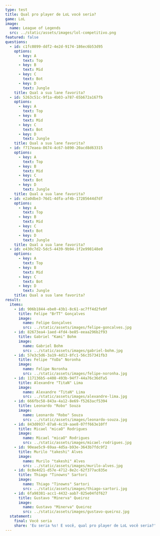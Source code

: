 ```yaml
---
type: test
title: Qual pro player de LoL você seria?
game: LoL
image:
  name: League of Legends
  src: ../static/assets/images/lol-competitivo.png
featured: false
questions:
  - id: c1fc0899-ddf2-4e2d-9174-186ec6b53d95
    options:
      - key: A
        text: Top
      - key: B
        text: Mid
      - key: C
        text: Bot
      - key: D
        text: Jungle
    title: Qual a sua lane favorita?
  - id: 5263c51c-9f1a-4b03-a787-65b672a167fb
    options:
      - key: A
        text: Top
      - key: B
        text: Mid
      - key: C
        text: Bot
      - key: D
        text: Jungle
    title: Qual a sua lane favorita?
  - id: f717eaea-8674-4c67-b890-20acd8d63315
    options:
      - key: A
        text: Top
      - key: B
        text: Mid
      - key: C
        text: Bot
      - key: D
        text: Jungle
    title: Qual a sua lane favorita?
  - id: e2a0dbe3-76d1-4dfa-af4b-17285644d7df
    options:
      - key: A
        text: Top
      - key: B
        text: Mid
      - key: C
        text: Bot
      - key: D
        text: Jungle
    title: Qual a sua lane favorita?
  - id: e430c7d2-5dc5-4439-9b94-1f2e998148e0
    options:
      - key: A
        text: Top
      - key: B
        text: Mid
      - key: C
        text: Bot
      - key: D
        text: Jungle
    title: Qual a sua lane favorita?
result:
  items:
    - id: 906b1844-ebe0-43b1-8c61-ac7ff4d2fe9f
      title: Felipe "BrTT" Gonçalves
      image:
        name: Felipe Gonçalves
        src: ../static/assets/images/felipe-goncalves.jpg
    - id: 82673ea4-1aed-4fd4-be85-eeaa296b2f93
      title: Gabriel "Kami" Bohm
      image:
        name: Gabriel Bohm
        src: ../static/assets/images/gabriel-bohm.jpg
    - id: 57e3c5d6-3a19-4d13-8fc1-56c357341fb3
      title: Felipe "YoDa" Noronha
      image:
        name: Felipe Noronha
        src: ../static/assets/images/felipe-noronha.jpg
    - id: 117136b5-e408-493b-94f7-44a76c36dfa5
      title: Alexandre "TitaN" Lima
      image:
        name: Alexandre "TitaN" Lima
        src: ../static/assets/images/alexandre-lima.jpg
    - id: 666fbc58-843a-4a12-8e69-f5263acf5394
      title: Leonardo "Robo" Souza
      image:
        name: Leonardo "Robo" Souza
        src: ../static/assets/images/leonardo-souza.jpg
    - id: 843d0937-87a8-4c19-aae8-07ff663e10ff
      title: Micael "micaO" Rodrigues
      image:
        name: Micael "micaO" Rodrigues
        src: ../static/assets/images/micael-rodrigues.jpg
    - id: 90eae5c9-69aa-4d5a-b93e-3643b7fdc9f2
      title: Murilo "takeshi" Alves
      image:
        name: Murilo "takeshi" Alves
        src: ../static/assets/images/murilo-alves.jpg
    - id: 8c8e4d21-d57e-4712-8e2c-62f377ac835e
      title: Thiago "Tinowns" Sartori
      image:
        name: Thiago "Tinowns" Sartori
        src: ../static/assets/images/thiago-sartori.jpg
    - id: 6fa98381-acc1-4432-aab7-825e04fdf627
      title: Gustavo "Minerva" Queiroz
      image:
        name: Gustavo "Minerva" Queiroz
        src: ../static/assets/images/gustavo-queiroz.jpg
  statement:
    final: Você seria
    share: 'Eu seria %s! E você, qual pro player de LoL você seria?'
---
```


